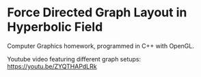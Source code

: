 # Force Directed Graph Layout in Hyperbolic Field

Computer Graphics homework, programmed in C++ with OpenGL.

Youtube video featuring different graph setups: https://youtu.be/ZYQTHAPdLRk
